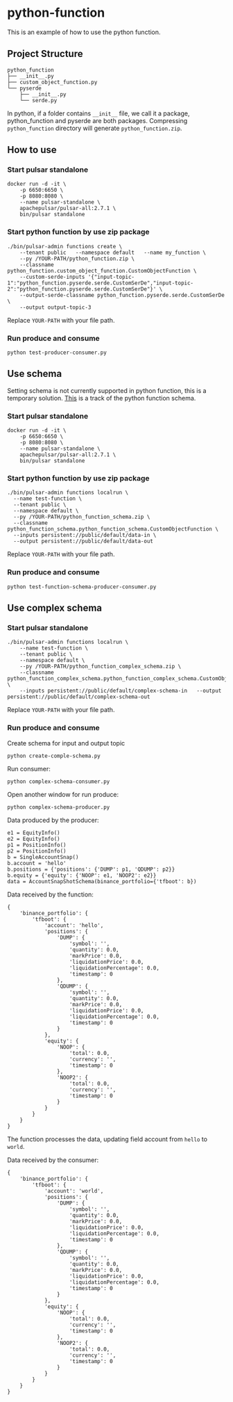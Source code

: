 # python-function

This is an example of how to use the python function.

## Project Structure

```
python_function
├── __init__.py
├── custom_object_function.py
└── pyserde
    ├── __init__.py
    └── serde.py
```

In python, if a folder contains `__init__` file, we call it a package, python_function and pyserde are both packages. Compressing `python_function` directory will generate `python_function.zip`.

## How to use

### Start pulsar standalone

```
docker run -d -it \
    -p 6650:6650 \
    -p 8080:8080 \
    --name pulsar-standalone \
    apachepulsar/pulsar-all:2.7.1 \
    bin/pulsar standalone
```

### Start python function by use zip package
```
./bin/pulsar-admin functions create \
    --tenant public   --namespace default   --name my_function \
    --py /YOUR-PATH/python_function.zip \
    --classname python_function.custom_object_function.CustomObjectFunction \
    --custom-serde-inputs '{"input-topic-1":"python_function.pyserde.serde.CustomSerDe","input-topic-2":"python_function.pyserde.serde.CustomSerDe"}' \
    --output-serde-classname python_function.pyserde.serde.CustomSerDe \
    --output output-topic-3
```
Replace `YOUR-PATH` with your file path.

### Run produce and consume

```
python test-producer-consumer.py
```

## Use schema

Setting schema is not currently supported in python function, this is a temporary solution. [This](https://github.com/apache/pulsar/issues/10114) is a track of the python function schema.

### Start pulsar standalone

```
docker run -d -it \
    -p 6650:6650 \
    -p 8080:8080 \
    --name pulsar-standalone \
    apachepulsar/pulsar-all:2.7.1 \
    bin/pulsar standalone
```

### Start python function by use zip package

```
./bin/pulsar-admin functions localrun \
  --name test-function \
  --tenant public \
  --namespace default \
  --py /YOUR-PATH/python_function_schema.zip \
  --classname python_function_schema.python_function_schema.CustomObjectFunction \
  --inputs persistent://public/default/data-in \
  --output persistent://public/default/data-out
```
Replace `YOUR-PATH` with your file path.


### Run produce and consume

```
python test-function-schema-producer-consumer.py
```

## Use complex schema

### Start pulsar standalone

```
./bin/pulsar-admin functions localrun \
    --name test-function \
    --tenant public \
    --namespace default \
    --py /YOUR-PATH/python_function_complex_schema.zip \
    --classname python_function_complex_schema.python_function_complex_schema.CustomObjectFunction \
    --inputs persistent://public/default/complex-schema-in   --output persistent://public/default/complex-schema-out
```
Replace `YOUR-PATH` with your file path.

### Run produce and consume

Create schema for input and output topic

```
python create-comple-schema.py
```

Run consumer:
```
python complex-schema-consumer.py
```

Open another window for run produce:

```
python complex-schema-producer.py
```

Data produced by the producer:
```
e1 = EquityInfo()
e2 = EquityInfo()
p1 = PositionInfo()
p2 = PositionInfo()
b = SingleAccountSnap()
b.account = 'hello'
b.positions = {'positions': {'DUMP': p1, 'QDUMP': p2}}
b.equity = {'equity': {'NOOP': e1, 'NOOP2': e2}}
data = AccountSnapShotSchema(binance_portfolio={'tfboot': b})
```

Data received by the function:
```
{
	'binance_portfolio': {
		'tfboot': {
			'account': 'hello',
			'positions': {
				'DUMP': {
					'symbol': '',
					'quantity': 0.0,
					'markPrice': 0.0,
					'liquidationPrice': 0.0,
					'liquidationPercentage': 0.0,
					'timestamp': 0
				},
				'QDUMP': {
					'symbol': '',
					'quantity': 0.0,
					'markPrice': 0.0,
					'liquidationPrice': 0.0,
					'liquidationPercentage': 0.0,
					'timestamp': 0
				}
			},
			'equity': {
				'NOOP': {
					'total': 0.0,
					'currency': '',
					'timestamp': 0
				},
				'NOOP2': {
					'total': 0.0,
					'currency': '',
					'timestamp': 0
				}
			}
		}
	}
}
```
The function processes the data, updating field account from `hello` to `world`.

Data received by the consumer:
```
{
	'binance_portfolio': {
		'tfboot': {
			'account': 'world',
			'positions': {
				'DUMP': {
					'symbol': '',
					'quantity': 0.0,
					'markPrice': 0.0,
					'liquidationPrice': 0.0,
					'liquidationPercentage': 0.0,
					'timestamp': 0
				},
				'QDUMP': {
					'symbol': '',
					'quantity': 0.0,
					'markPrice': 0.0,
					'liquidationPrice': 0.0,
					'liquidationPercentage': 0.0,
					'timestamp': 0
				}
			},
			'equity': {
				'NOOP': {
					'total': 0.0,
					'currency': '',
					'timestamp': 0
				},
				'NOOP2': {
					'total': 0.0,
					'currency': '',
					'timestamp': 0
				}
			}
		}
	}
}
```